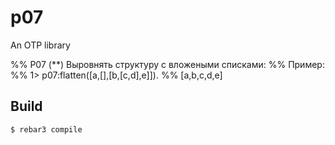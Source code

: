p07
=====

An OTP library

%% P07 (**) Выровнять структуру с вложеными списками:
%% Пример:
%% 1> p07:flatten([a,[],[b,[c,d],e]]).
%% [a,b,c,d,e]

Build
-----

    $ rebar3 compile
